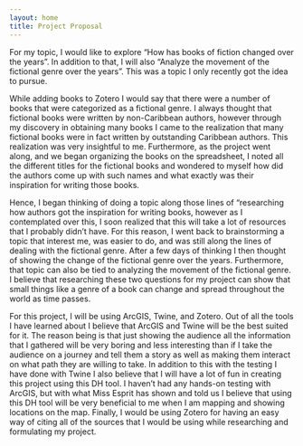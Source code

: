 ```yaml
---
layout: home
title: Project Proposal
---
```

For my topic, I would like to explore “How has books of fiction changed over the years”. In addition to that, I will also “Analyze the movement of the fictional genre over the years”. This was a topic I only recently got the idea to pursue. 

While adding books to Zotero I would say that there were a number of books that were categorized as a fictional genre. I always thought that fictional books were written by non-Caribbean authors, however through my discovery in obtaining many books I came to the realization that many fictional books were in fact written by outstanding Caribbean authors. This realization was very insightful to me. Furthermore, as the project went along, and we began organizing the books on the spreadsheet, I noted all the different titles for the fictional books and wondered to myself how did the authors come up with such names and what exactly was their inspiration for writing those books. 

Hence, I began thinking of doing a topic along those lines of “researching how authors got the inspiration for writing books, however as I contemplated over this, I soon realized that this will take a lot of resources that I probably didn’t have. For this reason, I went back to brainstorming a topic that interest me, was easier to do, and was still along the lines of dealing with the fictional genre. After a few days of thinking I then thought of showing the change of the fictional genre over the years. Furthermore, that topic can also be tied to analyzing the movement of the fictional genre. I believe that researching these two questions for my project can show that small things like a genre of a book can change and spread throughout the world as time passes. 

For this project, I will be using ArcGIS, Twine, and Zotero. Out of all the tools I have learned about I believe that ArcGIS and Twine will be the best suited for it. The reason being is that just showing the audience all the information that I gathered will be very boring and less interesting than if I take the audience on a journey and tell them a story as well as making them interact on what path they are willing to take. In addition to this with the testing I have done with Twine I also believe that I will have a lot of fun in creating this project using this DH tool. I haven’t had any hands-on testing with ArcGIS, but with what Miss Esprit has shown and told us I believe that using this DH tool will be very beneficial to me when I am mapping and showing locations on the map. Finally, I would be using Zotero for having an easy way of citing all of the sources that I would be using while researching and formulating my project.
